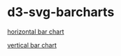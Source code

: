 # d3-svg-barcharts

[horizontal bar chart](https://d3-horizontal-bar-chart.glitch.me/)


[vertical bar chart](https://d3-svg-barchart.glitch.me/)
